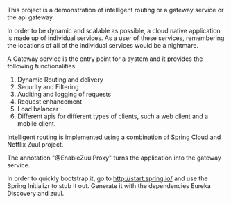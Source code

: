This project is a demonstration of intelligent routing or a gateway service or the api gateway.

In order to be dynamic and scalable as possible, a cloud native application is made up of individual services. As a user of these services, remembering the locations of all of the individual services would be a nightmare.

A Gateway service is the entry point for a system and it provides the following functionalities:

1) Dynamic Routing and delivery
2) Security and Filtering
3) Auditing and logging of requests
4) Request enhancement
5) Load balancer
6) Different apis for different types of clients, such a web client and a mobile client.

Intelligent routing is implemented using a combination of Spring Cloud and Netflix Zuul project.

The annotation "@EnableZuulProxy" turns the application into the gateway service.

In order to quickly bootstrap it, go to http://start.spring.io/ and use the Spring Initializr to stub it out.
Generate it with the dependencies Eureka Discovery and zuul.
